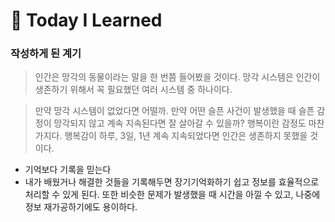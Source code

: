 # 📌 Today I Learned

### 작성하게 된 계기

> 인간은 망각의 동물이라는 말을 한 번쯤 들어봤을 것이다. 망각 시스템은 인간이 생존하기 위해서 꼭 필요했던 여러 시스템 중 하나이다. 

 > 만약 망각 시스템이 없었다면 어떨까. 만약 어떤 슬픈 사건이 발생했을 때 슬픈 감정이 망각되지 않고 계속 지속된다면 잘 살아갈 수 있을까?
   행복이란 감정도 마찬가지다. 행복감이 하루, 3일, 1년 계속 지속되었다면 인간은 생존하지 못했을 것이다. 

+ 기억보다 기록을 믿는다
+ 내가 배웠거나 해결한 것들을 기록해두면 장기기억화하기 쉽고 정보를 효율적으로 처리할 수 있게 된다. 또한 비슷한 문제가 발생했을 때 시간을 아낄 수 있고, 나중에 정보 재가공하기에도 용이하다.
